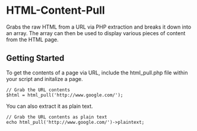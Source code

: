 # HTML-Content-Pull
Grabs the raw HTML from a URL via PHP extraction and breaks it down into an array. The array can then be used to display various pieces of content from the HTML page.

## Getting Started
To get the contents of a page via URL, include the html_pull.php file within your script and initalize a page.
```
// Grab the URL contents
$html = html_pull('http://www.google.com/');
```
You can also extract it as plain text.
```
// Grab the URL contents as plain text
echo html_pull('http://www.google.com/')->plaintext;
```
